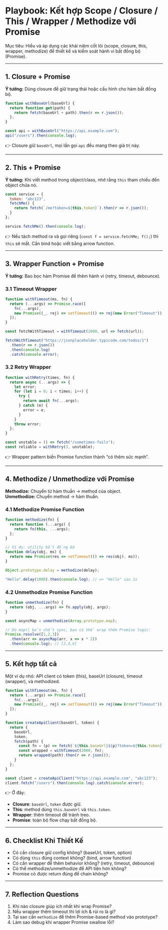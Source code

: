 # Playbook: Kết hợp Scope / Closure / This / Wrapper / Methodize với Promise

Mục tiêu: Hiểu và áp dụng các khái niệm cốt lõi (scope, closure, this, wrapper, methodize) để thiết kế và kiểm soát hành vi bất đồng bộ (Promise).

---

## 1. Closure + Promise

**Ý tưởng:** Dùng closure để giữ trạng thái hoặc cấu hình cho hàm bất đồng bộ.

```js
function withBaseUrl(baseUrl) {
  return function get(path) {
    return fetch(baseUrl + path).then(r => r.json());
  };
}

const api = withBaseUrl("https://api.example.com");
api("/users").then(console.log);
```

👉 Closure giữ `baseUrl`, mọi lần gọi `api` đều mang theo giá trị này.

---

## 2. This + Promise

**Ý tưởng:** Khi viết method trong object/class, nhớ rằng `this` tham chiếu đến object chứa nó.

```js
const service = {
  token: "abc123",
  fetchMe() {
    return fetch(`/me?token=${this.token}`).then(r => r.json());
  }
};

service.fetchMe().then(console.log);
```

👉 Nếu tách method ra và gọi riêng (`const f = service.fetchMe; f();`) thì `this` sẽ mất. Cần bind hoặc viết bằng arrow function.

---

## 3. Wrapper Function + Promise

**Ý tưởng:** Bao bọc hàm Promise để thêm hành vi (retry, timeout, debounce).

### 3.1 Timeout Wrapper
```js
function withTimeout(ms, fn) {
  return (...args) => Promise.race([
    fn(...args),
    new Promise((_, rej) => setTimeout(() => rej(new Error("Timeout")), ms))
  ]);
}

const fetchWithTimeout = withTimeout(2000, url => fetch(url));

fetchWithTimeout("https://jsonplaceholder.typicode.com/todos/1")
  .then(r => r.json())
  .then(console.log)
  .catch(console.error);
```

### 3.2 Retry Wrapper
```js
function withRetry(times, fn) {
  return async (...args) => {
    let error;
    for (let i = 0; i < times; i++) {
      try {
        return await fn(...args);
      } catch (e) {
        error = e;
      }
    }
    throw error;
  };
}

const unstable = () => fetch("/sometimes-fails");
const reliable = withRetry(3, unstable);
```

👉 Wrapper pattern biến Promise function thành “có thêm sức mạnh”.

---

## 4. Methodize / Unmethodize với Promise

**Methodize:** Chuyển từ hàm thuần → method của object.  
**Unmethodize:** Chuyển method → hàm thuần.

### 4.1 Methodize Promise Function
```js
function methodize(fn) {
  return function (...args) {
    return fn(this, ...args);
  };
}

// Ví dụ: utility bất đồng bộ
function delay(obj, ms) {
  return new Promise(res => setTimeout(() => res(obj), ms));
}

Object.prototype.delay = methodize(delay);

"Hello".delay(1000).then(console.log); // => "Hello" sau 1s
```

### 4.2 Unmethodize Promise Function
```js
function unmethodize(fn) {
  return (obj, ...args) => fn.apply(obj, args);
}

const asyncMap = unmethodize(Array.prototype.map);

// Dù map() bản chất sync, bạn có thể wrap thêm Promise logic:
Promise.resolve([1,2,3])
  .then(arr => asyncMap(arr, x => x * 2))
  .then(console.log); // [2,4,6]
```

---

## 5. Kết hợp tất cả

Một ví dụ nhỏ: API client có token (this), baseUrl (closure), timeout (wrapper), và methodized.

```js
function withTimeout(ms, fn) {
  return (...args) => Promise.race([
    fn(...args),
    new Promise((_, rej) => setTimeout(() => rej(new Error("Timeout")), ms))
  ]);
}

function createApiClient(baseUrl, token) {
  return {
    baseUrl,
    token,
    fetch(path) {
      const fn = (p) => fetch(`${this.baseUrl}${p}?token=${this.token}`);
      const wrapped = withTimeout(2000, fn);
      return wrapped(path).then(r => r.json());
    }
  };
}

const client = createApiClient("https://api.example.com", "abc123");
client.fetch("/users").then(console.log).catch(console.error);
```

👉 Ở đây:
- **Closure**: `baseUrl`, `token` được giữ.
- **This**: method dùng `this.baseUrl` và `this.token`.
- **Wrapper**: thêm timeout để tránh treo.
- **Promise**: toàn bộ flow chạy bất đồng bộ.

---

## 6. Checklist Khi Thiết Kế
- Có cần closure giữ config không? (baseUrl, token, option)
- Có dùng `this` đúng context không? (bind, arrow function)
- Có cần wrapper để thêm behavior không? (retry, timeout, debounce)
- Có thể methodize/unmethodize để API tiện hơn không?
- Promise có được return đúng để chain không?

---

## 7. Reflection Questions
1. Khi nào closure giúp ích nhất khi wrap Promise?
2. Nếu wrapper thêm timeout thì lợi ích & rủi ro là gì?
3. Tại sao cần `methodize` để thêm Promise-based method vào prototype?
4. Làm sao debug khi wrapper Promise swallow lỗi?  

